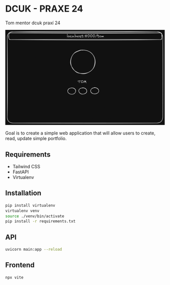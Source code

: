 # DCUK - PRAXE 24

Tom mentor dcuk praxí 24

![template](./idea.png)

Goal is to create a simple web application that will allow users to create, read, update simple portfolio.

## Requirements

- Tailwind CSS
- FastAPI
- Virtualenv

## Installation

```bash
pip install virtualenv
virtualenv venv
source ./venv/bin/activate
pip install -r requirements.txt
```

## API

```bash
uvicorn main:app --reload
```

## Frontend

```bash
npx vite
```

